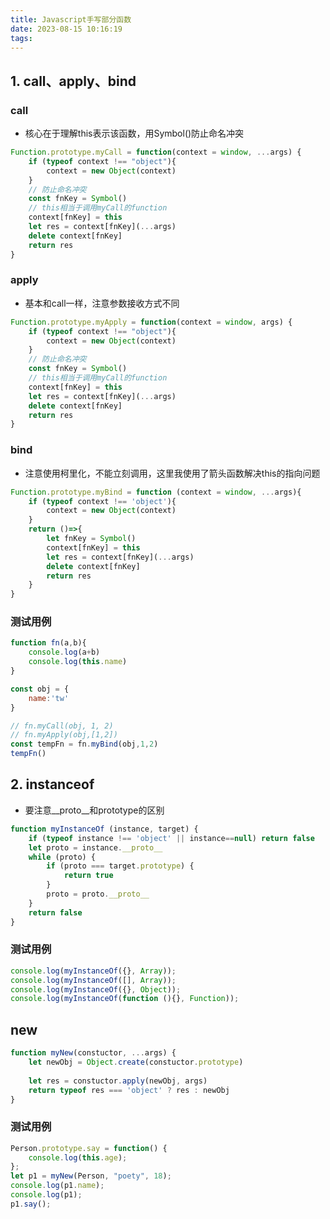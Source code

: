 ```yaml
---
title: Javascript手写部分函数
date: 2023-08-15 10:16:19
tags:
---
```


## 1. call、apply、bind  
### call  
- 核心在于理解this表示该函数，用Symbol()防止命名冲突
```javascript
Function.prototype.myCall = function(context = window, ...args) {
    if (typeof context !== "object"){
        context = new Object(context)
    }
    // 防止命名冲突
    const fnKey = Symbol()
    // this相当于调用myCall的function
    context[fnKey] = this
    let res = context[fnKey](...args)
    delete context[fnKey]
    return res
}
```

### apply  
- 基本和call一样，注意参数接收方式不同
```javascript
Function.prototype.myApply = function(context = window, args) {
    if (typeof context !== "object"){
        context = new Object(context)
    }
    // 防止命名冲突
    const fnKey = Symbol()
    // this相当于调用myCall的function
    context[fnKey] = this
    let res = context[fnKey](...args)
    delete context[fnKey]
    return res
}
```

### bind  
- 注意使用柯里化，不能立刻调用，这里我使用了箭头函数解决this的指向问题
```javascript
Function.prototype.myBind = function (context = window, ...args){
    if (typeof context !== 'object'){
        context = new Object(context)
    }
    return ()=>{
        let fnKey = Symbol()
        context[fnKey] = this
        let res = context[fnKey](...args)
        delete context[fnKey]
        return res
    }
}
```

### 测试用例
```javascript
function fn(a,b){
    console.log(a+b)
    console.log(this.name)
}

const obj = {
    name:'tw'
}

// fn.myCall(obj, 1, 2)
// fn.myApply(obj,[1,2])
const tempFn = fn.myBind(obj,1,2)
tempFn()
```

## 2. instanceof  
- 要注意__proto__和prototype的区别
```javascript
function myInstanceOf (instance, target) {
    if (typeof instance !== 'object' || instance==null) return false
    let proto = instance.__proto__
    while (proto) {
        if (proto === target.prototype) {
            return true
        }
        proto = proto.__proto__
    }
    return false
}
```

### 测试用例  
```javascript
console.log(myInstanceOf({}, Array));
console.log(myInstanceOf([], Array));
console.log(myInstanceOf({}, Object));
console.log(myInstanceOf(function (){}, Function));
```

## new  
```javascript
function myNew(constuctor, ...args) {
    let newObj = Object.create(constuctor.prototype)
    
    let res = constuctor.apply(newObj, args)
    return typeof res === 'object' ? res : newObj
}
```

### 测试用例
```javascript
Person.prototype.say = function() {
    console.log(this.age);
};
let p1 = myNew(Person, "poety", 18);
console.log(p1.name);
console.log(p1);
p1.say();
```